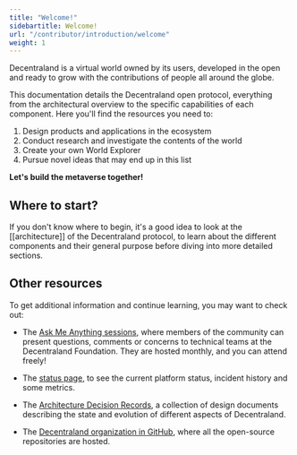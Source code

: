 ```yaml
---
title: "Welcome!"
sidebartitle: Welcome!
url: "/contributor/introduction/welcome"
weight: 1
---
```


Decentraland is a virtual world owned by its users, developed in the open and ready to grow with
the contributions of people all around the globe.

This documentation details the Decentraland open protocol, everything from the architectural
overview to the specific capabilities of each component. Here you'll find the resources
you need to:

1. Design products and applications in the ecosystem
2. Conduct research and investigate the contents of the world
3. Create your own World Explorer
4. Pursue novel ideas that may end up in this list

**Let's build the metaverse together!**

## Where to start?

If you don't know where to begin, it's a good idea to look at the [[architecture]] of the Decentraland protocol, to learn about the different components and their general purpose before diving into more detailed sections.

## Other resources

To get additional information and continue learning, you may want to check out:

- The [Ask Me Anything sessions](https://www.notion.so/decentraland/Decentraland-Foundation-Technical-AMA-230fcf1ca1ec4d49922744fe91e6995d?d=8508f4ca20eb4623b578feb235f86cef#bff4e53f1c664d66802e4770f46b959c), where members of the community can present questions, comments or concerns to technical teams at the Decentraland Foundation. They are hosted monthly, and you can attend freely!

- The [status page](https://status.decentraland.org/), to see the current platform status, incident history and some metrics.

- The [Architecture Decision Records](https://adr.decentraland.org/), a collection of design documents describing the state and evolution of different aspects of Decentraland.

- The [Decentraland organization in GitHub](https://github.com/decentraland), where all the open-source repositories are hosted.

 
